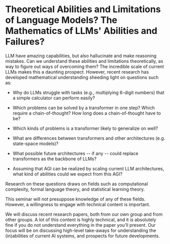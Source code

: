# Theoretical Abilities and Limitations of Language Models? The Mathematics of LLMs' Abilities and Failures?

LLM have amazing capabilities, but also hallucinate and make reasoning mistakes. Can we understand these abilities and limitations theoretically, as way to figure out ways of overcoming them?
The incredible scale of current LLMs makes this a daunting prospect. However, recent research has developed mathematical understanding sheeding light on questions such as:

* Why do LLMs struggle with tasks (e.g., multiplying 6-digit numbers) that a simple calculator can perform easily? 

* Which problems can be solved by a transformer in one step? Which require a chain-of-thought? How long does a chain-of-thought have to be?

* Which kinds of problems is a transformer likely to generalize on well?

* What are differences between transformers and other architectures (e.g. state-space models)?

* What possible future architectures -- if any -- could replace transformers as the backbone of LLMs?

* Assuming that AGI can be realized by scaling current LLM architectures, what kind of abilities could we expect from this AGI?

Research on these questions draws on fields such as computational complexity, formal language theory, and statistical learning theory.

This seminar will not presuppose knowledge of any of these fields. However, a willingness to engage with technical content is important.

We will discuss recent research papers, both from our own group and from other groups. A lot of this content is highly technical, and it is absolutely fine if you do not understand everything in the paper you'll present. Our focus will be on discussing high-level take-aways for understanding the (in)abilities of current AI systems, and prospects for future developments.
